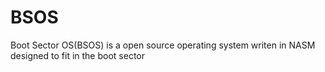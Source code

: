 # BSOS
Boot Sector OS(BSOS) is a open source operating system writen in NASM designed to fit in the boot sector
